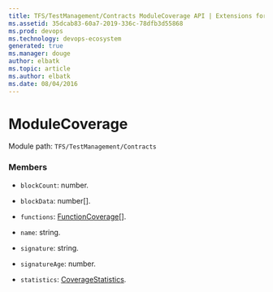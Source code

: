 ```yaml
---
title: TFS/TestManagement/Contracts ModuleCoverage API | Extensions for Azure DevOps Services
ms.assetid: 35dcab83-60a7-2019-336c-78dfb3d55868
ms.prod: devops
ms.technology: devops-ecosystem
generated: true
ms.manager: douge
author: elbatk
ms.topic: article
ms.author: elbatk
ms.date: 08/04/2016
---
```


# ModuleCoverage

Module path: `TFS/TestManagement/Contracts`


### Members

* `blockCount`: number. 

* `blockData`: number[]. 

* `functions`: [FunctionCoverage](../../../TFS/TestManagement/Contracts/FunctionCoverage.md)[]. 

* `name`: string. 

* `signature`: string. 

* `signatureAge`: number. 

* `statistics`: [CoverageStatistics](../../../TFS/TestManagement/Contracts/CoverageStatistics.md). 

